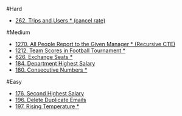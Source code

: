 #Hard
- [262. Trips and Users * (cancel rate)]()

#Medium
- [1270. All People Report to the Given Manager * (Recursive CTE)]()
- [1212. Team Scores in Football Tournament *]()
- [626. Exchange Seats *]()
- [184. Department Highest Salary]()
- [180. Consecutive Numbers *]()


#Easy
- [176. Second Highest Salary]()
- [196. Delete Duplicate Emails]()
- [197. Rising Temperature *]()